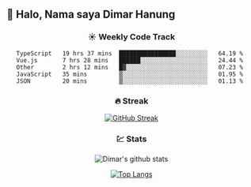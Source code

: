 ## 👋 Halo, Nama saya **Dimar Hanung**

<center>

### :sunny: Weekly Code Track
<!--START_SECTION:waka-->
```text
TypeScript   19 hrs 37 mins  ████████████████░░░░░░░░░   64.19 % 
Vue.js       7 hrs 28 mins   ██████░░░░░░░░░░░░░░░░░░░   24.44 % 
Other        2 hrs 12 mins   █▓░░░░░░░░░░░░░░░░░░░░░░░   07.23 % 
JavaScript   35 mins         ▒░░░░░░░░░░░░░░░░░░░░░░░░   01.95 % 
JSON         20 mins         ▒░░░░░░░░░░░░░░░░░░░░░░░░   01.13 % 
```
<!--END_SECTION:waka-->

### :fire: Streak

[![GitHub Streak](http://github-readme-streak-stats.herokuapp.com?user=dimar-hanung)](https://git.io/streak-stats)

### :chart: Stats

![Dimar's github stats](https://github-readme-stats.vercel.app/api?username=dimar-hanung&show_icons=true&theme=vue)

[![Top Langs](https://github-readme-stats.vercel.app/api/top-langs/?username=dimar-hanung)](#)

</center>
